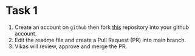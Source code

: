# Task 1

1. Create an account on `github` then fork [this](https://github.com/hclpandv/devops-bootcamp) repository into your github account.
2. Edit the readme file and create a Pull Request (PR) into main branch.
3. Vikas will review, approve and merge the  PR.
